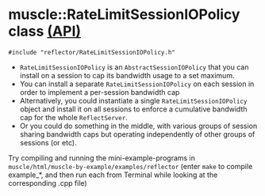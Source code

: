 # muscle::RateLimitSessionIOPolicy class [(API)](https://public.msli.com/lcs/muscle/html/classmuscle_1_1RateLimitSessionIOPolicy.html)

```#include "reflector/RateLimitSessionIOPolicy.h"```

* `RateLimitSessionIOPolicy` is an `AbstractSessionIOPolicy` that you can install on a session to cap its bandwidth usage to a set maximum.
* You can install a separate `RateLimitSessionIOPolicy` on each session in order to implement a per-session bandwidth cap
* Alternatively, you could instantiate a single `RateLimitSessionIOPolicy` object and install it on all sessions to enforce a cumulative bandwidth cap for the whole `ReflectServer`.
* Or you could do something in the middle, with various groups of session sharing bandwidth caps but operating independently of other groups of sessions (or etc).

Try compiling and running the mini-example-programs in `muscle/html/muscle-by-example/examples/reflector` (enter `make` to compile example_*, and then run each from Terminal while looking at the corresponding .cpp file)

